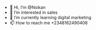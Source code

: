 - 👋 Hi, I’m @Nsikan 
- 👀 I’m interested in sales 
- 🌱 I’m currently learning digital marketing
- 📫 How to reach me +2348162490408


